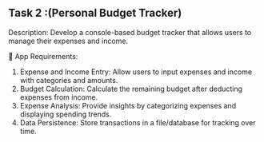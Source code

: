 ## Task 2 :**(Personal Budget Tracker)**

Description: Develop a console-based budget tracker that allows users to manage their expenses and income.

🎯 App Requirements: 
1. Expense and Income Entry: Allow users to input expenses and income with categories and amounts.
2. Budget Calculation: Calculate the remaining budget after deducting expenses from income.
3. Expense Analysis: Provide insights by categorizing expenses and displaying spending trends.
4. Data Persistence: Store transactions in a file/database for tracking over time.
